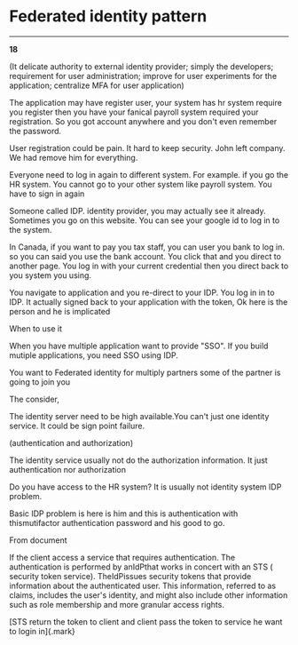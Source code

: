 # Federated identity pattern



---

**18**

(It delicate authority to external identity provider; simply the developers; requirement for user administration; improve for user experiments for the application; centralize MFA for user application)

The application may have register user, your system has hr system require you register then you have your fanical payroll system required your registration. So you got account anywhere and you don't even remember the password.

User registration could be pain. It hard to keep security. John left company. We had remove him for everything.

Everyone need to log in again to different system. For example. if you go the HR system. You cannot go to your other system like payroll system. You have to sign in again

Someone called IDP. identity provider, you may actually see it already. Sometimes you go on this website. You can see your google id to log in to the system.

In Canada, if you want to pay you tax staff, you can user you bank to log in. so you can said you use the bank account. You click that and you direct to another page. You log in with your current credential then you direct back to you system you using.

You navigate to application and you re-direct to your IDP. You log in in to IDP. It actually signed back to your application with the token, Ok here is the person and he is implicated

When to use it

When you have multiple application want to provide "SSO". If you build mutiple applications, you need SSO using IDP.



You want to Federated identity for multiply partners some of the partner is going to join you



The consider,

The identity server need to be high available.You can't just one identity service. It could be sign point failure.

(authentication and authorization)

The identity service usually not do the authorization information. It just authentication nor authorization

Do you have access to the HR system? It is usually not identity system IDP problem.

Basic IDP problem is here is him and this is authentication with thismutifactor authentication password and his good to go.



From document

If the client access a service that requires authentication. The authentication is performed by anIdPthat works in concert with an STS ( security token service). TheIdPissues security tokens that provide information about the authenticated user. This information, referred to as claims, includes the user's identity, and might also include other information such as role membership and more granular access rights.

[STS return the token to client and client pass the token to service he want to login in]{.mark}
